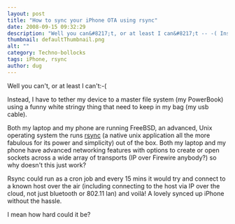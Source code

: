 ```yaml
---
layout: post
title: "How to sync your iPhone OTA using rsync"
date: 2008-09-15 09:32:29
description: "Well you can&#8217;t, or at least I can&#8217;t -- -( Instead, I have to tether my device to a master file system (my PowerBook) using a funny white stringy thing that need to keep in my bag (my usb cable). Both my&#8230;"
thumbnail: defaultThumbnail.png
alt: ""
category: Techno-bollocks
tags: iPhone, rsync
author: dug
---
```


<p>Well you can't, or at least I can't:-(</p>

<p>Instead, I have to tether my device to a master file system (my PowerBook) using a funny white stringy thing that need to keep in my bag (my usb cable).</p>

<p>Both my laptop and my phone are running FreeBSD, an advanced, Unix operating system the runs <a href="http://en.wikipedia.org/wiki/Rsync">rsync</a> (a native unix application all the more fabulous for its power and simplicity) out of the box. Both my laptop and my phone have advanced networking features with options to create or open sockets across a wide array of transports (IP over Firewire anybody?) so why doesn't this just work?</p>

<p>Rsync could run as a cron job and every 15 mins it would try and connect to a known host over the air (including connecting to the host via IP over the cloud, not just bluetooth or 802.11 lan) and voilà! A lovely synced up iPhone without the hassle.</p>

<p>I mean how hard could it be?</p>
